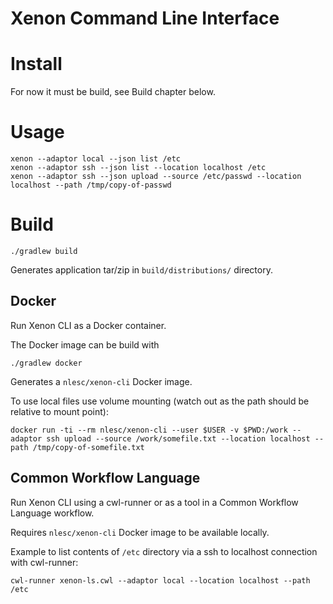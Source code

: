 # Xenon Command Line Interface

# Install

For now it must be build, see Build chapter below.

# Usage

```
xenon --adaptor local --json list /etc
xenon --adaptor ssh --json list --location localhost /etc
xenon --adaptor ssh --json upload --source /etc/passwd --location localhost --path /tmp/copy-of-passwd 
```

# Build

```
./gradlew build
```

Generates application tar/zip in `build/distributions/` directory.

## Docker

Run Xenon CLI as a Docker container.

The Docker image can be build with
```
./gradlew docker
```

Generates a `nlesc/xenon-cli` Docker image.

To use local files use volume mounting (watch out as the path should be relative to mount point):
```
docker run -ti --rm nlesc/xenon-cli --user $USER -v $PWD:/work --adaptor ssh upload --source /work/somefile.txt --location localhost --path /tmp/copy-of-somefile.txt 
```

## Common Workflow Language

Run Xenon CLI using a cwl-runner or as a tool in a Common Workflow Language workflow.

Requires `nlesc/xenon-cli` Docker image to be available locally.

Example to list contents of `/etc` directory via a ssh to localhost connection with cwl-runner:
```
cwl-runner xenon-ls.cwl --adaptor local --location localhost --path /etc
```
